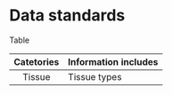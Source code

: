 # Data standards

Table 

| Catetories | Information includes |
|:---:| :--- |
| Tissue | Tissue types 